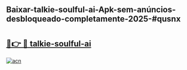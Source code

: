 ## Baixar-talkie-soulful-ai-Apk-sem-anúncios-desbloqueado-completamente-2025-#qusnx

# <h2><a href="https://ainizakaria.my?title=talkie-soulful-ai&ref=20M">🔗👉 🔴 talkie-soulful-ai</a></h2>

[![acn](https://github.com/user-attachments/assets/0f9c940e-d8b0-45ae-aac7-cd30a18b3e1c)](https://ainizakaria.my?title=talkie-soulful-ai&ref=20M)

